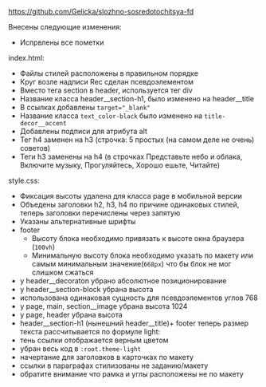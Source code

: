 https://github.com/Gelicka/slozhno-sosredotochitsya-fd

Внесены следующие изменения:
- Испрвлены все пометки

index.html:
- Файлы стилей расположены в правильном порядке
- Круг возле надписи Rec сделан псевдоэлементом
- Вместо тега section в header, используется тег div
- Название класса header__section-h1, было изменено на header__title
- В ссылках добавлены `target="_blank"`
- Название класса `text_color-black` было изменено на  `title-decor__accent`
- Добавлены подписи для атрибута alt 
- Тег h4 заменен на h3 (строчка: 5 простых (на самом деле не очень) советов)
- Теги h3 заменены на h4 (в строчках Представьте небо и облака, Включите музыку, Прогуляйтесь, Хорошо ешьте, Читайте)

style.css:
- Фиксация высоты удалена для класса page в мобильной версии
- Объедены заголовки h2, h3, h4 по причине одинаковых стилей, теперь заголовки перечислены через запятую
- Указаны альтернативные шрифты
- footer
    - Высоту блока необходимо привязать к высоте окна браузера (`100vh`)
    - Минимальную высоту блока необходимо указать по макету или самым минимальным значение(`668px`) что бы блок не мог слишком сжаться
- у header__decoraton убрано абсолютное позиционирование
- у header__section-block убрана высота
- использована одинаковая сущность для псевдоэлементов углов
768
- у page, main, section__image убрана высота
1024
- у page, header убрана высота
- header__section-h1 (нынешний header__title)+ footer  теперь размер текста рассчитывается по формуле
light:
- тень ссылки отображается верным цветом
- убран весь код в `:root.theme-light`
- начертание для заголовков в карточках по макету
- ссылки в параграфах стилизованы не заданию/макету
- обратите внимание что рамка и углы расположены не по макету